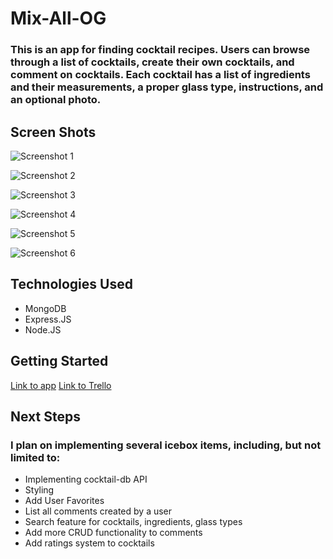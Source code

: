# Mix-All-OG

### This is an app for finding cocktail recipes. Users can browse through a list of cocktails, create their own cocktails, and comment on cocktails. Each cocktail has a list of ingredients and their measurements, a proper glass type, instructions, and an optional photo.

## Screen Shots

![Screenshot 1](./images/screenshots/LandingPage.png)

![Screenshot 2](./images/screenshots/NewCocktailPage.png)

![Screenshot 3](./images/screenshots/EditCocktailPage.png)

![Screenshot 4](./images/screenshots/CocktailShowPage.png)

![Screenshot 5](./images/screenshots/UserHomePage.png)

![Screenshot 6](./images/screenshots/AllCocktailsPage.png)

## Technologies Used

- MongoDB
- Express.JS
- Node.JS

## Getting Started

[Link to app](https://mix-all-og.herokuapp.com/)
[Link to Trello](https://trello.com/b/0e52V8mp/mix-all-og)

## Next Steps

### I plan on implementing several icebox items, including, but not limited to:

- Implementing cocktail-db API
- Styling
- Add User Favorites
- List all comments created by a user
- Search feature for cocktails, ingredients, glass types
- Add more CRUD functionality to comments
- Add ratings system to cocktails